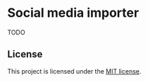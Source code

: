 # Social media importer

TODO

## License

This project is licensed under the [MIT license](LICENSE).
